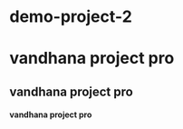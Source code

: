# demo-project-2
<h1> vandhana project pro</h1>
<h2> vandhana project pro</h2>

<h4> vandhana project pro</h4>
